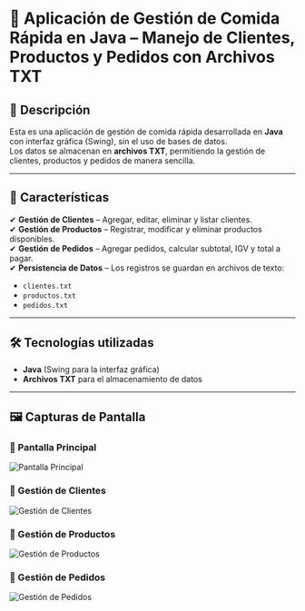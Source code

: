# 🍔 Aplicación de Gestión de Comida Rápida en Java – Manejo de Clientes, Productos y Pedidos con Archivos TXT

## 📜 Descripción
Esta es una aplicación de gestión de comida rápida desarrollada en **Java** con interfaz gráfica (Swing), sin el uso de bases de datos.  
Los datos se almacenan en **archivos TXT**, permitiendo la gestión de clientes, productos y pedidos de manera sencilla.

---

## 🚀 Características
✔ **Gestión de Clientes** – Agregar, editar, eliminar y listar clientes.  
✔ **Gestión de Productos** – Registrar, modificar y eliminar productos disponibles.  
✔ **Gestión de Pedidos** – Agregar pedidos, calcular subtotal, IGV y total a pagar.  
✔ **Persistencia de Datos** – Los registros se guardan en archivos de texto:  
   - `clientes.txt`  
   - `productos.txt`  
   - `pedidos.txt`  

---

## 🛠 Tecnologías utilizadas
- **Java** (Swing para la interfaz gráfica)  
- **Archivos TXT** para el almacenamiento de datos  

---

## 🖼 Capturas de Pantalla  
### 📌 Pantalla Principal  
![Pantalla Principal](ruta_a_tu_imagen/pantalla_principal.png)  

### 📌 Gestión de Clientes  
![Gestión de Clientes](ruta_a_tu_imagen/gestion_clientes.png)  

### 📌 Gestión de Productos  
![Gestión de Productos](ruta_a_tu_imagen/gestion_productos.png)  

### 📌 Gestión de Pedidos  
![Gestión de Pedidos](ruta_a_tu_imagen/gestion_pedidos.png)  











